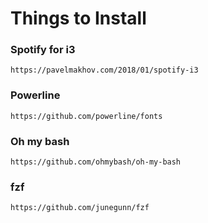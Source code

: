 # Things to Install

### Spotify for i3
    https://pavelmakhov.com/2018/01/spotify-i3

### Powerline
    https://github.com/powerline/fonts

### Oh my bash
    https://github.com/ohmybash/oh-my-bash

### fzf
    https://github.com/junegunn/fzf
